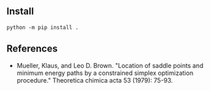 <h2>Install</h2>

```
python -m pip install .
```

<h2>References</h2>

- Mueller, Klaus, and Leo D. Brown. "Location of saddle points and
minimum energy paths by a constrained simplex optimization procedure."
Theoretica chimica acta 53 (1979): 75-93.
